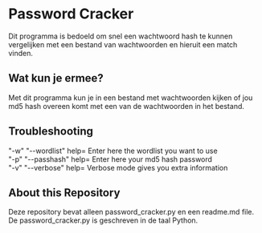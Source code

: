 # Password Cracker
Dit programma is bedoeld om snel een wachtwoord hash te kunnen vergelijken met een bestand van wachtwoorden en hieruit een match vinden.  

## Wat kun je ermee?
Met dit programma kun je in een bestand met wachtwoorden kijken of jou md5 hash overeen komt met een van de wachtwoorden in het bestand.

## Troubleshooting 
"-w" "--wordlist" help= Enter here the wordlist you want to use <br/>
"-p" "--passhash" help= Enter here your md5 hash password <br/>
"-v" "--verbose" help= Verbose mode gives you extra information 

## About this Repository 
Deze repository bevat alleen password_cracker.py en een readme.md file. De password_cracker.py is geschreven in de taal Python. 
